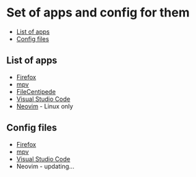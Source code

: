 # Set of apps and config for them

- [List of apps](#list-of-apps)
- [Config files](#config-files)

## List of apps

- [Firefox](https://www.mozilla.org/en-US/firefox/new/)
- [mpv](https://mpv.io)
- [FileCentipede](https://github.com/filecxx/FileCentipede)
- [Visual Studio Code](https://code.visualstudio.com/)
- [Neovim](https://neovim.io/) - Linux only

## Config files

- [Firefox](https://github.com/ngowuys/apps/firefox.md)
- [mpv](https://github.com/ngowuys/apps/mpv.md)
- [Visual Studio Code](https://github.com/ngowuys/apps/vscode.md)
- Neovim - updating...
